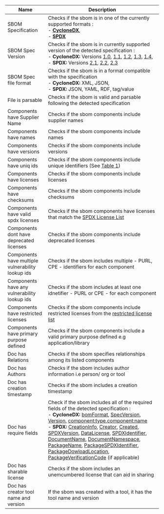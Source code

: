 <!--
 Copyright 2023 Interlynk.io
 
 Licensed under the Apache License, Version 2.0 (the "License");
 you may not use this file except in compliance with the License.
 You may obtain a copy of the License at
 
     http://www.apache.org/licenses/LICENSE-2.0
 
 Unless required by applicable law or agreed to in writing, software
 distributed under the License is distributed on an "AS IS" BASIS,
 WITHOUT WARRANTIES OR CONDITIONS OF ANY KIND, either express or implied.
 See the License for the specific language governing permissions and
 limitations under the License.
-->

Name        | Description                               | 
----------- | ----------------------------------------- | 
SBOM Specification | Checks if the sbom is in one of the currently supported formats : <br>- [**CycloneDX**](https://cyclonedx.org/),<br>- [**SPDX**](https://spdx.dev/) | 
SBOM Spec Version | Checks if the sbom is in currently supported version of the detected specification : <br>- **CycloneDX:** Versions [1.0](https://cyclonedx.org/docs/1.0/xml/), [1.1](https://cyclonedx.org/docs/1.1/xml/), [1.2](https://cyclonedx.org/docs/1.2/json/), [1.3](https://cyclonedx.org/docs/1.3/json/), [1.4](https://cyclonedx.org/docs/1.4/json/), <br>- **SPDX:** Versions [2.1](https://spdx.dev/spdx-specification-21-web-version/), [2.2](https://spdx.github.io/spdx-spec/v2.2.2), [2.3](https://spdx.github.io/spdx-spec/v2.3/)| 
SBOM Spec file format | Checks if the sbom is in a format compatible with the specification<br>- **CycloneDX:** XML, JSON,<br>- **SPDX:** JSON, YAML, RDF, tag/value | 
File is parsable | Checks if the sbom is valid and parsable following the detected specification | 
Components have Supplier Name | Checks if the sbom components include supplier names | 
Components have names | Checks if the sbom components include names |
Components have versions | Checks if the sbom components include versions | 
Components have uniq ids | Checks if the sbom components include unique identifiers (See [Table 1](https://www.ntia.gov/files/ntia/publications/sbom_formats_survey-version-2021.pdf)) | 
Components have licenses | Checks if the sbom components include licenses |
Components have checksums | Checks if the sbom components include checksums | 
Components have valid spdx licenses | Checks if the sbom components have licenses that match the [SPDX License List](https://spdx.org/licenses/) |
Components dont have deprecated licenses| Checks if the sbom components include deprecated licenses |
Components have multiple vulnerability lookup ids| Checks if the sbom includes multiple - PURL, CPE - identifiers for each component | 
Components have any vulnerability lookup ids| Checks if the sbom includes at least one idnetifier - PURL or CPE - for each component | 
Components have restricted licenses | Checks if the sbom components include restricted licenses from the [restricted license list](https://opensource.google/documentation/reference/thirdparty/licenses) |
Components have primary purpose defined | Checks if the sbom components include a valid primary purpose defined e.g application/library|
Doc has Relations | Checks if the sbom specifies relationships among its listed components | 
Doc has Authors | Checks if the sbom includes author information i.e  person/ org or tool | 
Doc has creation timestamp | Checks if the sbom includes a creation timestamp | 
Doc has require fields | Check if the sbom includes all of the required fields of the detected specification : <br>- **CycloneDX:** [bomFormat](https://cyclonedx.org/docs/1.4/json/#bomFormat), [SpecVersion](https://cyclonedx.org/docs/1.4/json/#specVersion), [Version](https://cyclonedx.org/docs/1.4/json/#version), [component:type](https://cyclonedx.org/docs/1.4/json/#components_items_type),[component:name](https://cyclonedx.org/docs/1.4/json/#components_items_name)<br>- **SPDX:** [CreationInfo](https://spdx.github.io/spdx-spec/v2.3/document-creation-information/), [Creator](https://spdx.github.io/spdx-spec/v2.3/document-creation-information/#68-creator-field), [Created](https://spdx.github.io/spdx-spec/v2.3/document-creation-information/#69-created-field), [SPDXVersion](https://spdx.github.io/spdx-spec/v2.3/document-creation-information/#61-spdx-version-field), [DataLicense](https://spdx.github.io/spdx-spec/v2.3/document-creation-information/#62-data-license-field), [SPDXIdentifier](https://spdx.github.io/spdx-spec/v2.3/document-creation-information/#63-spdx-identifier-field), [DocumentName](https://spdx.github.io/spdx-spec/v2.3/document-creation-information/#64-document-name-field), [DocumentNamespace](https://spdx.github.io/spdx-spec/v2.3/document-creation-information/#65-spdx-document-namespace-field), [PackageName](https://spdx.github.io/spdx-spec/v2.3/package-information/#71-package-name-field), [PackageSPDXIdentifier](https://spdx.github.io/spdx-spec/v2.3/package-information/#72-package-spdx-identifier-field), [PackageDowloadLocation](https://spdx.github.io/spdx-spec/v2.3/package-information/#77-package-download-location-field), [PackageVerificationCode](https://spdx.github.io/spdx-spec/v2.3/package-information/#79-package-verification-code-field) (if applicable) | 
Doc has sharable license | Checks if the sbom includes an unemcumbered license that can aid in sharing | 
Doc has creator tool name and version | If the sbom was created with a tool, it has the tool name and version | 
